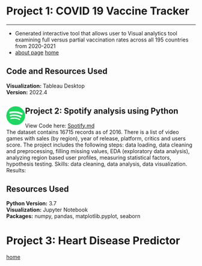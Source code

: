 # Project 1: COVID 19 Vaccine Tracker
--- 
* Generated interactive tool that allows user to Visual analytics tool examining full versus partial vaccination rates across all 195 countries from 2020-2021
* [about page](covid.md)
	[home](test.html)

## Code and Resources Used
**Visualization:** Tableau Desktop  
**Version:** 2022.4  

<img src="spotlogo.png" width="50" height="50" img align="left" />   Project 2: Spotify analysis using Python
--- 
View Code here: [Spotify.md](spotifydata.md)   
The dataset contains 16715 records as of 2016. There is a list of video games with sales (by region), year of release, platform, critics and users score. The project includes the following steps: data loading, data cleaning and preprocessing, filling missing values, EDA (exploratory data analysis), analyzing region based user profiles, measuring statistical factors, hypothesis testing.
Skills: data cleaning, data analysis, data visualization.  
Results: 



## Resources Used
**Python Version:** 3.7  
**Visualization:** Jupyter Notebook  
**Packages:** numpy, pandas, matplotlib.pyplot, seaborn



# Project 3: Heart Disease Predictor 
[home](HDprediction.ipynb)
